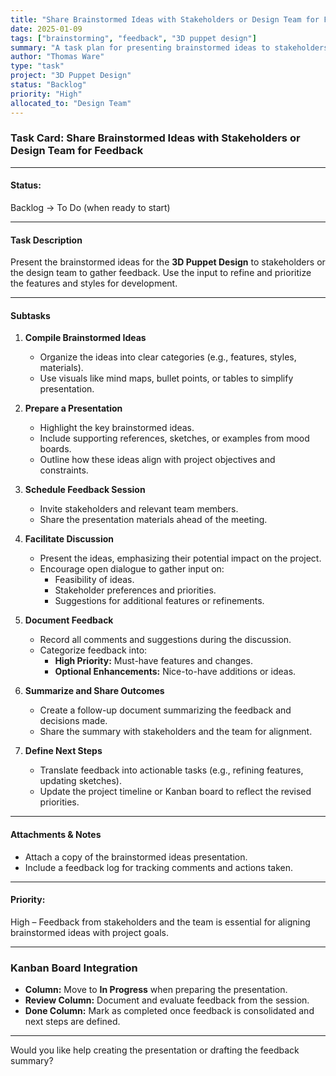 ```yaml
---
title: "Share Brainstormed Ideas with Stakeholders or Design Team for Feedback"
date: 2025-01-09
tags: ["brainstorming", "feedback", "3D puppet design"]
summary: "A task plan for presenting brainstormed ideas to stakeholders or the design team, gathering feedback, and refining priorities for the 3D Puppet Design project."
author: "Thomas Ware"
type: "task"
project: "3D Puppet Design"
status: "Backlog"
priority: "High"
allocated_to: "Design Team"
---
```

### **Task Card: Share Brainstormed Ideas with Stakeholders or Design Team for Feedback**

---

#### **Status:**

Backlog → To Do (when ready to start)

---

#### **Task Description**

Present the brainstormed ideas for the **3D Puppet Design** to stakeholders or the design team to gather feedback. Use the input to refine and prioritize the features and styles for development.

---

#### **Subtasks**

1. **Compile Brainstormed Ideas**
    
    - Organize the ideas into clear categories (e.g., features, styles, materials).
    - Use visuals like mind maps, bullet points, or tables to simplify presentation.
2. **Prepare a Presentation**
    
    - Highlight the key brainstormed ideas.
    - Include supporting references, sketches, or examples from mood boards.
    - Outline how these ideas align with project objectives and constraints.
3. **Schedule Feedback Session**
    
    - Invite stakeholders and relevant team members.
    - Share the presentation materials ahead of the meeting.
4. **Facilitate Discussion**
    
    - Present the ideas, emphasizing their potential impact on the project.
    - Encourage open dialogue to gather input on:
        - Feasibility of ideas.
        - Stakeholder preferences and priorities.
        - Suggestions for additional features or refinements.
5. **Document Feedback**
    
    - Record all comments and suggestions during the discussion.
    - Categorize feedback into:
        - **High Priority:** Must-have features and changes.
        - **Optional Enhancements:** Nice-to-have additions or ideas.
6. **Summarize and Share Outcomes**
    
    - Create a follow-up document summarizing the feedback and decisions made.
    - Share the summary with stakeholders and the team for alignment.
7. **Define Next Steps**
    
    - Translate feedback into actionable tasks (e.g., refining features, updating sketches).
    - Update the project timeline or Kanban board to reflect the revised priorities.

---

#### **Attachments & Notes**

- Attach a copy of the brainstormed ideas presentation.
- Include a feedback log for tracking comments and actions taken.

---

#### **Priority:**

High – Feedback from stakeholders and the team is essential for aligning brainstormed ideas with project goals.

---

### **Kanban Board Integration**

- **Column:** Move to **In Progress** when preparing the presentation.
- **Review Column:** Document and evaluate feedback from the session.
- **Done Column:** Mark as completed once feedback is consolidated and next steps are defined.

---

Would you like help creating the presentation or drafting the feedback summary?